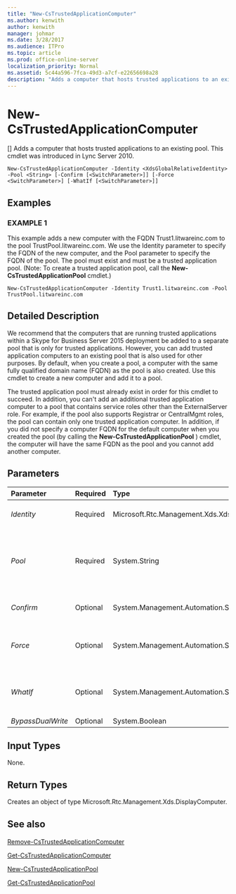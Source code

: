 ```yaml
---
title: "New-CsTrustedApplicationComputer"
ms.author: kenwith
author: kenwith
manager: johmar
ms.date: 3/28/2017
ms.audience: ITPro
ms.topic: article
ms.prod: office-online-server
localization_priority: Normal
ms.assetid: 5c44a596-7fca-49d3-a7cf-e22656698a28
description: "Adds a computer that hosts trusted applications to an existing pool. This cmdlet was introduced in Lync Server 2010."
---
```


# New-CsTrustedApplicationComputer
[]
Adds a computer that hosts trusted applications to an existing pool. This cmdlet was introduced in Lync Server 2010.
  
```
New-CsTrustedApplicationComputer -Identity <XdsGlobalRelativeIdentity> -Pool <String> [-Confirm [<SwitchParameter>]] [-Force <SwitchParameter>] [-WhatIf [<SwitchParameter>]]

```

## Examples

### EXAMPLE 1

This example adds a new computer with the FQDN Trust1.litwareinc.com to the pool TrustPool.litwareinc.com. We use the Identity parameter to specify the FQDN of the new computer, and the Pool parameter to specify the FQDN of the pool. The pool must exist and must be a trusted application pool. (Note: To create a trusted application pool, call the **New-CsTrustedApplicationPool** cmdlet.)
  
```
New-CsTrustedApplicationComputer -Identity Trust1.litwareinc.com -Pool TrustPool.litwareinc.com
```

## Detailed Description

We recommend that the computers that are running trusted applications within a Skype for Business Server 2015 deployment be added to a separate pool that is only for trusted applications. However, you can add trusted application computers to an existing pool that is also used for other purposes. By default, when you create a pool, a computer with the same fully qualified domain name (FQDN) as the pool is also created. Use this cmdlet to create a new computer and add it to a pool.
  
The trusted application pool must already exist in order for this cmdlet to succeed. In addition, you can't add an additional trusted application computer to a pool that contains service roles other than the ExternalServer role. For example, if the pool also supports Registrar or CentralMgmt roles, the pool can contain only one trusted application computer. In addition, if you did not specify a computer FQDN for the default computer when you created the pool (by calling the **New-CsTrustedApplicationPool** ) cmdlet, the computer will have the same FQDN as the pool and you cannot add another computer.
  
## Parameters

|**Parameter**|**Required**|**Type**|**Description**|
|:-----|:-----|:-----|:-----|
| _Identity_ <br/> |Required  <br/> |Microsoft.Rtc.Management.Xds.XdsGlobalRelativeIdentity  <br/> |The FQDN of the computer that hosts the trusted application.  <br/> |
| _Pool_ <br/> |Required  <br/> |System.String  <br/> |The FQDN of the pool hosting the trusted application computer. You can find available pools by running the **Get-CsTrustedApplicationPool** cmdlet. <br/> |
| _Confirm_ <br/> |Optional  <br/> |System.Management.Automation.SwitchParameter  <br/> |Prompts you for confirmation before executing the command.  <br/> |
| _Force_ <br/> |Optional  <br/> |System.Management.Automation.SwitchParameter  <br/> |Suppresses any confirmation prompts that would otherwise be displayed before making changes.  <br/> |
| _WhatIf_ <br/> |Optional  <br/> |System.Management.Automation.SwitchParameter  <br/> |Describes what would happen if you executed the command without actually executing the command.  <br/> |
| _BypassDualWrite_ <br/> |Optional  <br/> |System.Boolean  <br/> |PARAMVALUE: $true | $false  <br/> |
   
## Input Types

None.
  
## Return Types

Creates an object of type Microsoft.Rtc.Management.Xds.DisplayComputer.
  
## See also

#### 

[Remove-CsTrustedApplicationComputer](remove-cstrustedapplicationcomputer.md)
  
[Get-CsTrustedApplicationComputer](get-cstrustedapplicationcomputer.md)
  
[New-CsTrustedApplicationPool](new-cstrustedapplicationpool.md)
  
[Get-CsTrustedApplicationPool](get-cstrustedapplicationpool.md)

